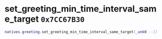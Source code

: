 # set_greeting_min_time_interval_same_target `0x7CC67B30`

```lua
natives.greeting.set_greeting_min_time_interval_same_target(_unk0 --[[ number ]])
```